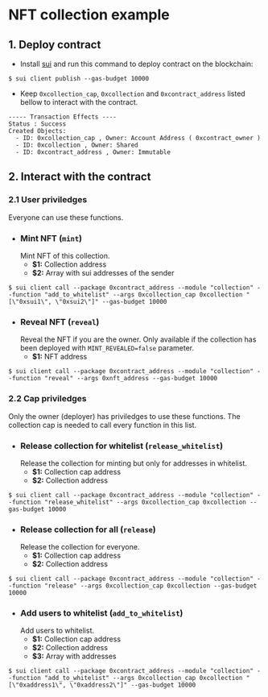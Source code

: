 # **NFT collection example**

## **1. Deploy contract**
* Install [sui](https://docs.sui.io/devnet/learn) and run this command to deploy contract on the blockchain:
```
$ sui client publish --gas-budget 10000
```
* Keep `0xcollection_cap`, `0xcollection` and `0xcontract_address` listed bellow to interact with the contract.
```
----- Transaction Effects ----
Status : Success
Created Objects:
  - ID: 0xcollection_cap , Owner: Account Address ( 0xcontract_owner )
  - ID: 0xcollection , Owner: Shared
  - ID: 0xcontract_address , Owner: Immutable
```
## **2. Interact with the contract**
### **2.1 User priviledges**
Everyone can use these functions.
* ### **Mint NFT (`mint`)**
  Mint NFT of this collection.
  * **$1:** Collection address
  * **$2:** Array with sui addresses of the sender
```
$ sui client call --package 0xcontract_address --module "collection" --function "add_to_whitelist" --args 0xcollection_cap 0xcollection "[\"0xsui1\", \"0xsui2\"]" --gas-budget 10000
```
* ### **Reveal NFT (`reveal`)**
  Reveal the NFT if you are the owner. Only available if the collection has been deployed with `MINT_REVEALED=false` parameter.
  * **$1:** NFT address
```
$ sui client call --package 0xcontract_address --module "collection" --function "reveal" --args 0xnft_address --gas-budget 10000
```
### **2.2 Cap priviledges**
Only the owner (deployer) has priviledges to use these functions. The collection cap is needed to call every function in this list.
* ### **Release collection for whitelist (`release_whitelist`)**
  Release the collection for minting but only for addresses in whitelist.
  * **$1:** Collection cap address
  * **$2:** Collection address
```
$ sui client call --package 0xcontract_address --module "collection" --function "release_whitelist" --args 0xcollection_cap 0xcollection --gas-budget 10000
```
* ### **Release collection for all (`release`)**
  Release the collection for everyone.
  * **$1:** Collection cap address
  * **$2:** Collection address
```
$ sui client call --package 0xcontract_address --module "collection" --function "release" --args 0xcollection_cap 0xcollection --gas-budget 10000
```
* ### **Add users to whitelist (`add_to_whitelist`)**
  Add users to whitelist.
  * **$1:** Collection cap address
  * **$2:** Collection address
  * **$3:** Array with addresses
```
$ sui client call --package 0xcontract_address --module "collection" --function "add_to_whitelist" --args 0xcollection_cap 0xcollection "[\"0xaddress1\", \"0xaddress2\"]" --gas-budget 10000
```